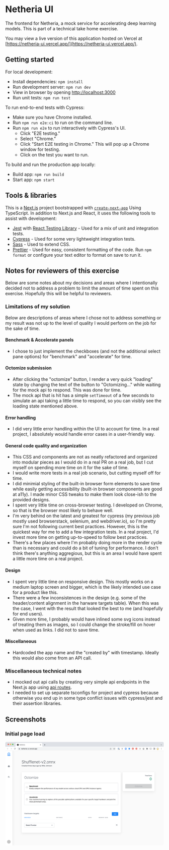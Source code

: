 # Netheria UI

The frontend for Netheria, a mock service for accelerating deep learning models.
This is part of a technical take home exercise.

You may view a live version of this application hosted on Vercel at
[https://netheria-ui.vercel.app/](https://netheria-ui.vercel.app/).

## Getting started

For local development:

- Install dependencies: `npm install`
- Run development server: `npm run dev`
- View in browser by opening [http://localhost:3000](http://localhost:3000)
- Run unit tests: `npm run test`

To run end-to-end tests with Cypress:

- Make sure you have Chrome installed.
- Run `npm run e2e:ci` to run on the command line.
- Run `npm run e2e` to run interactively with Cypress's UI.
  - Click "E2E testing."
  - Select "Chrome."
  - Click "Start E2E testing in Chrome." This will pop up a Chrome window for
    testing.
  - Click on the test you want to run.

To build and run the production app locally:

- Build app: `npm run build`
- Start app: `npm start`

## Tools & libraries

This is a [Next.js](https://nextjs.org/) project bootstrapped with
[`create-next-app`](https://github.com/vercel/next.js/tree/canary/packages/create-next-app)
Using TypeScript. In addition to Next.js and React, it uses the following tools
to assist with development:

- [Jest](https://jestjs.io/) with
  [React Testing Library](https://testing-library.com/docs/react-testing-library/intro/) -
  Used for a mix of unit and integration tests.
- [Cypress](https://www.cypress.io/) - Used for some very lightweight
  integration tests.
- [Sass](https://sass-lang.com/) - Used to extend CSS.
- [Prettier](https://prettier.io/) - Used for easy, consistent formatting of the
  code. Run `npm format` or configure your text editor to format on save to run
  it.

## Notes for reviewers of this exercise

Below are some notes about my decisions and areas where I intentionally decided
not to address a problem to limit the amount of time spent on this exercise.
Hopefully this will be helpful to reviewers.

### Limitations of my solution

Below are descriptions of areas where I chose not to address something or my
result was not up to the level of quality I would perform on the job for the
sake of time.

#### Benchmark & Accelerate panels

- I chose to just implement the checkboxes (and not the additional select pane
  options) for "benchmark" and "accelerate" for time.

#### Octomize submission

- After clicking the "octomize" button, I render a very quick "loading" state by
  changing the text of the button to "Octomizing..." while waiting for the mock
  api to respond. This was done for time.
- The mock api that is hit has a simple `setTimeout` of a few seconds to
  simulate an api taking a little time to respond, so you can visibly see the
  loading state mentioned above.

#### Error handling

- I did very little error handling within the UI to account for time. In a real
  project, I absolutely would handle error cases in a user-friendly way.

#### General code quality and organization

- This CSS and components are not as neatly refactored and organized into
  modular pieces as I would do in a real PR on a real job, but I cut myself on
  spending more time on it for the sake of time.
- I would write more tests in a real job scenario, but cutting myself off for
  time.
- I did minimial styling of the built-in browser form elements to save time
  while easily getting accessibility (built-in browser components are good at
  a11y). I made minor CSS tweaks to make them look close-ish to the provided
  designs.
- I spent very little time on cross-browser testing. I developed on Chrome, so
  that is the browser most likely to behave well.
- I'm very behind on the latest and greatest for cypress (my previous job mostly
  used browserstack, selenium, and webdriver.io), so I'm pretty sure I'm not
  following current best practices. However, this is the quickest way for me to
  add a few integration tests. In a real project, I'd invest more time on
  getting up-to-speed to follow best practices.
- There's a few places where I'm probably doing more in the render cycle than is
  necessary and could do a bit of tuning for performance. I don't think there's
  anything aggregious, but this is an area I would have spent a little more time
  on a real project.

#### Design

- I spent very little time on responsive design. This mostly works on a medium
  laptop screen and bigger, which is the likely intended use case for a product
  like this.
- There were a few inconsistences in the design (e.g. some of the header/content
  alignment in the harware targets table). When this was the case, I went with
  the result that looked the best to me (and hopefully for end users).
- Given more time, I probably would have inlined some svg icons instead of
  treating them as images, so I could change the stroke/fill on hover when used
  as links. I did not to save time.

#### Miscellaneous

- Hardcoded the app name and the "created by" with timestamp. Ideally this would
  also come from an API call.

### Miscellaneous technical notes

- I mocked out api calls by creating very simple api endpoints in the Next.js
  app using [api routes](https://nextjs.org/docs/api-routes/introduction).
- I needed to set up separate tsconfigs for project and cypress because
  otherwise you end up in some type conflict issues with cypress/jest and their
  assertion libraries.
  
## Screenshots

### Initial page load

![Alt text](/screenshots/page-load.png)
